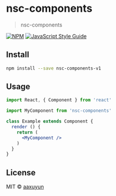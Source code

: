 # nsc-components

> nsc-components

[![NPM](https://img.shields.io/npm/v/nsc-components-v1.svg)](https://www.npmjs.com/package/nsc-components-v1) [![JavaScript Style Guide](https://img.shields.io/badge/code_style-standard-brightgreen.svg)](https://standardjs.com)

## Install

```bash
npm install --save nsc-components-v1
```

## Usage

```jsx
import React, { Component } from 'react'

import MyComponent from 'nsc-components'

class Example extends Component {
  render () {
    return (
      <MyComponent />
    )
  }
}
```

## License

MIT © [aaxuyun](https://github.com/aaxuyun)
